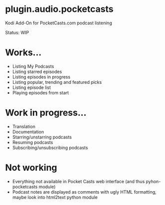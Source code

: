 # plugin.audio.pocketcasts
Kodi Add-On for PocketCasts.com podcast listening

Status: WIP

# Works...
* Listing My Podcasts
* Listing starred episodes
* Listing episodes in progress
* Listing popular, trending and featured picks
* Listing episode list
* Playing episodes from start

# Work in progress...
* Translation
* Documentation
* Starring/unstarring podcasts
* Resuming podcasts
* Subscribing/unsubscribing podcasts

# Not working
* Everything not available in Pocket Casts web interface (and thus pyhon-pocketcasts module)
* Podcast notes are displayed as comments with ugly HTML formatting, maybe look into html2text python module
